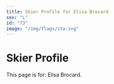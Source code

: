 ```yaml
---
title: Skier Profile for Elisa Brocard
sex: "L"
id: "73"
image: "/img/flags/ita.svg" 
---
```


# Skier Profile

This page is for: Elisa Brocard.
    